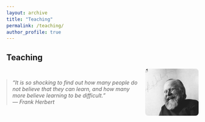 ```yaml
---
layout: archive
title: "Teaching"
permalink: /teaching/
author_profile: true
---
```


## Teaching 

<div style="display:flex; align-items:center; justify-content:space-between; gap:15px;">

  <blockquote style="margin:0; font-style:italic; max-width:75%;">
    “It is so shocking to find out how many people do not believe that they can learn, and how many more believe learning to be difficult.”
    <br>— Frank Herbert
  </blockquote>

  <img src="/files/herbert.png" alt="Frank Herbert" style="width:140px; border-radius:8px;">

</div>

